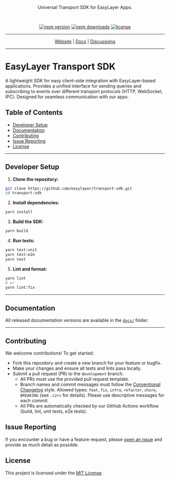 <p align=center>
 Universal Transport SDK for EasyLayer Apps.
</p>
<br>
<p align=center>
 <a href="https://www.npmjs.com/package/@easylayer/transport-sdk"><img alt="npm version" src="https://img.shields.io/npm/v/@easylayer/transport-sdk.svg?style=flat-square"></a>
 <a href="https://www.npmjs.com/package/@easylayer/transport-sdk"><img alt="npm downloads" src="https://img.shields.io/npm/dm/@easylayer/transport-sdk.svg?style=flat-square"></a>
 <a href="./LICENSE"><img alt="license" src="https://img.shields.io/github/license/easylayer/transport-sdk?style=flat-square"></a>
</p>

---

<p align="center">
 <a href="https://easylayer.io">Website</a> | <a href="https://easylayer.io/docs">Docs</a> | <a href="https://github.com/easylayer/core/discussions">Discussions</a>
</p>

---

# EasyLayer Transport SDK

A lightweight SDK for easy client-side integration with EasyLayer-based applications.
Provides a unified interface for sending queries and subscribing to events over different transport protocols (HTTP, WebSocket, IPC).
Designed for seamless communication with our apps.

## Table of Contents

- [Developer Setup](#developer-setup)
- [Documentation](#documentation)
- [Contributing](#contributing)
- [Issue Reporting](#issue-reporting)
- [License](#license)

---

## Developer Setup

1. **Clone the repository:**
```bash
git clone https://github.com/easylayer/transport-sdk.git
cd transport-sdk
```

2. **Install dependencies:**
```bash
yarn install
```

3. **Build the SDK:**
```bash
yarn build
```

4. **Run tests:**
```bash
yarn test:unit
yarn test:e2e
yarn test
```

5. **Lint and format:**
```bash
yarn lint
# or
yarn lint:fix
```

---

## Documentation

All released documentation versions are available in the [`docs/`](./docs/) folder.

---

## Contributing

We welcome contributions! To get started:

- Fork this repository and create a new branch for your feature or bugfix.
- Make your changes and ensure all tests and lints pass locally.
- Submit a pull request (PR) to the `development` branch.
  - All PRs must use the provided pull request template.
  - Branch names and commit messages must follow the [Conventional Changelog](https://www.conventionalcommits.org/) style. Allowed types: `feat`, `fix`, `infra`, `refactor`, `chore`, `BREAKING` (see `.czrc` for details). Please use descriptive messages for each commit.
  - All PRs are automatically checked by our GitHub Actions workflow (build, lint, unit tests, e2e tests).

## Issue Reporting

If you encounter a bug or have a feature request, please [open an issue](https://github.com/easylayer/transport-sdk/issues/new/choose) and provide as much detail as possible.

## License

This project is licensed under the [MIT License](./LICENSE).